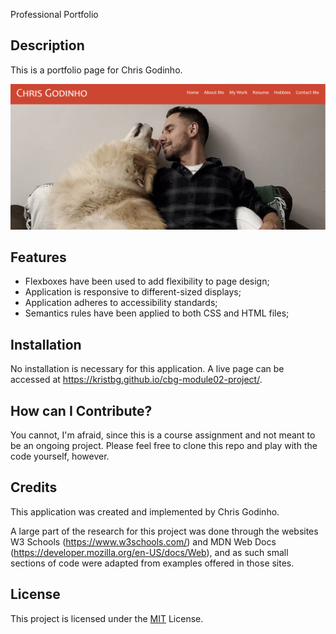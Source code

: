 Professional Portfolio

## Description

This is a portfolio page for Chris Godinho.

![A render of the finished page](/assets/images/deployed-app.jpg)

## Features

   - Flexboxes have been used to add flexibility to page design;
   - Application is responsive to different-sized displays;
   - Application adheres to accessibility standards;
   - Semantics rules have been applied to both CSS and HTML files;

## Installation

No installation is necessary for this application. A live page can be accessed at <https://kristbg.github.io/cbg-module02-project/>.

## How can I Contribute?

You cannot, I'm afraid, since this is a course assignment and not meant to be an ongoing project. Please feel free to clone this repo and play with the code yourself, however.

## Credits

This application was created and implemented by Chris Godinho.

A large part of the research for this project was done through the websites W3 Schools (<https://www.w3schools.com/>) and MDN Web Docs (<https://developer.mozilla.org/en-US/docs/Web>), and as such small sections of code were adapted from examples offered in those sites.

## License

This project is licensed under the [MIT](/LICENSE) License.

